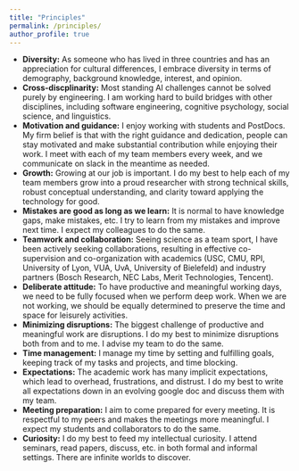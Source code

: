 ```yaml
---
title: "Principles"
permalink: /principles/
author_profile: true
---
```




* **Diversity:** As someone who has lived in three countries and has an appreciation for cultural differences, I embrace diversity in terms of demography, background knowledge, interest, and opinion.
* **Cross-discplinarity:** Most standing AI challenges cannot be solved purely by engineering. I am working hard to build bridges with other disciplines, including software engineering, cognitive psychology, social science, and linguistics.
* **Motivation and guidance:** I enjoy working with students and PostDocs. My firm belief is that with the right guidance and dedication, people can stay motivated and make substantial contribution while enjoying their work. I meet with each of my team members every week, and we communicate on slack in the meantime as needed.
* **Growth:** Growing at our job is important. I do my best to help each of my team members grow into a proud researcher with strong technical skills, robust conceptual understanding, and clarity toward applying the technology for good.
* **Mistakes are good as long as we learn:** It is normal to have knowledge gaps, make mistakes, etc. I try to learn from my mistakes and improve next time. I expect my colleagues to do the same.
* **Teamwork and collaboration:** Seeing science as a team sport, I have been actively seeking collaborations, resulting in effective co-supervision and co-organization with academics (USC, CMU, RPI, University of Lyon, VUA, UvA, University of Bielefeld) and industry partners (Bosch Research, NEC Labs, Merit Technologies, Tencent).
* **Deliberate attitude:** To have productive and meaningful working days, we need to be fully focused when we perform deep work. When we are not working, we should be equally determined to preserve the time and space for leisurely activities. 
* **Minimizing disruptions:** The biggest challenge of productive and meaningful work are disruptions. I do my best to minimize disruptions both from and to me. I advise my team to do the same. 
* **Time management:** I manage my time by setting and fulfilling goals, keeping track of my tasks and projects, and time blocking.
* **Expectations:** The academic work has many implicit expectations, which lead to overhead, frustrations, and distrust. I do my best to write all expectations down in an evolving google doc and discuss them with my team.
* **Meeting preparation:** I aim to come prepared for every meeting. It is respectful to my peers and makes the meetings more meaningful. I expect my students and collaborators to do the same.
* **Curiosity:** I do my best to feed my intellectual curiosity. I attend seminars, read papers, discuss, etc. in both formal and informal settings. There are infinite worlds to discover. 
